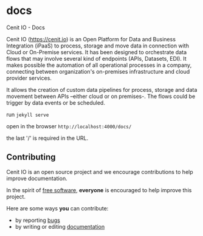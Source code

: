 # docs
Cenit IO - Docs

Cenit IO (https://cenit.io) is an Open Platform for Data and Business Integration (iPaaS) to process, storage and move data in connection with Cloud or On-Premise services. It has been designed to orchestrate data flows that may involve several kind of endpoints (APIs, Datasets, EDI). It makes possible the automation of all operational processes in a company, connecting between organization's on-premises infrastructure and cloud provider services.

It allows the creation of custom data pipelines for process, storage and data movement between APIs –either cloud or on premises-. The flows could be trigger by data events or be scheduled.


run `jekyll serve`

open in the browser `http://localhost:4000/docs/`

the last '/' is required in the URL.


Contributing
----------------------

Cenit IO is an open source project and we encourage contributions to help improve documentation.

In the spirit of [free software](http://www.fsf.org/licensing/essays/free-sw.html), **everyone** is encouraged to help
improve this project.

Here are some ways **you** can contribute:

* by reporting [bugs](https://github.com/cenit-io/docs/issues/new)
* by writing or editing [documentation](https://github.com/cenit-io/docs)
